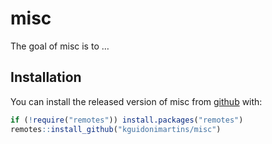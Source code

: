 
<!-- README.md is generated from README.Rmd. Please edit that file -->

# misc

<!-- badges: start -->

<!-- badges: end -->

The goal of misc is to …

## Installation

You can install the released version of misc from
[github](https://github.com/kguidonimartins/misc) with:

``` r
if (!require("remotes")) install.packages("remotes")
remotes::install_github("kguidonimartins/misc")
```
